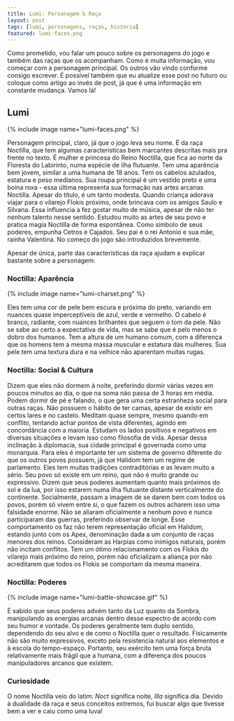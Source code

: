 ```yaml
---
title: Lumi: Personagem & Raça
layout: post
tags: [lumi, personagens, raças, história]
featured: lumi-faces.png
---
```

Como prometido, vou falar um pouco sobre os personagens do jogo e também das raças que os acompanham. Como é muita informação, vou começar com a personagem principal. Os outros vão vindo conforme consigo escrever. É possível também que eu atualize esse post no futuro ou coloque como artigo ao invés de post, já que é uma informação em constante mudança. Vamos lá!
<!--more-->

## Lumi

{% include image name="lumi-faces.png" %}

Personagem principal, claro, já que o jogo leva seu nome. É da raça Noctilla, que tem algumas características bem marcantes descritas mais pra frente no texto. É mulher e princesa do Reino Noctilla, que fica ao norte da Floresta do Labirinto, numa espécie de ilha flutuante. Tem uma aparência bem jovem, similar a uma humana de 18 anos. Tem os cabelos azulados, estatura e peso medianos. Sua roupa principal é um vestido preto e uma boina roxa - essa última representa sua formação nas artes arcanas Noctilla. Apesar do título, é um tanto modesta. Quando criança adorava viajar para o vilarejo Flokis próximo, onde brincava com os amigos Saulo e Silvana. Essa influencia a fez gostar muito de música, apesar de não ter nenhum talento nesse sentido. Estudou muito as artes de seu povo e pratica magia Noctilla de forma espontânea. Como símbolo de seus poderes, empunha Cetros e Cajados. Seu pai é o rei Antonio e sua mãe, rainha Valentina. No começo do jogo são introduzidos brevemente.

Apesar de única, parte das características da raça ajudam a explicar bastante sobre a personagem:

### Noctilla: Aparência

{% include image name="lumi-charset.png" %}

Eles tem uma cor de pele bem escura e próxima do preto, variando em nuances quase imperceptíveis de azul, verde e vermelho. O cabelo é branco, radiante, com nuances brilhantes que seguem o tom da pele. Não se sabe ao certo a expectativa de vida, mas se sabe que é pelo menos o dobro dos humanos. Tem a altura de um humano comum, com a diferença que os homens tem a mesma massa muscular e estatura das mulheres. Sua pele tem uma textura dura e na velhice não aparentam muitas rugas.

### Noctilla: Social & Cultura

Dizem que eles não dormem à noite, preferindo dormir várias vezes em poucos minutos ao dia, o que na soma não passa de 3 horas em média. Podem dormir de pé e falando, o que gera uma certa estranheza social para outras raças. Não possuem o hábito de ter camas, apesar de existir em certos lares e no castelo. Meditam quase sempre, mesmo quando em conflito, tentando achar pontos de vista diferentes, agindo em concordância com a maioria. Estudam os lados positivos e negativos em diversas situações e levam isso como filosofia de vida. Apesar dessa inclinação à diplomacia, sua cidade principal é governada como uma monarquia. Para eles é importante ter um sistema de governo diferente do que os outros povos possuem, já que Halidom tem um regime de parlamento. Eles tem muitas tradições contraditórias e as levam muito a sério. Seu povo só existe em um reino, que não é muito grande ou expressivo. Dizem que seus poderes aumentam quanto mais próximos do sol e da lua, por isso estarem numa ilha flutuante distante verticalmente do continente. Socialmente, passam a imagem de se darem bem com todos os povos, porém só vivem entre si, o que fazem os outros acharem isso uma falsidade enorme. Não se aliaram oficialmente a nenhum povo e nunca participaram das guerras, preferindo observar de longe. Esse comportamento os faz não terem representação oficial em Halidom, estando junto com os Apex, denominação dada a um conjunto de raças menores dos reinos. Consideram as Harpias como inimigos naturais, porém não incitam conflitos. Tem um ótimo relacionamento com os Flokis do vilarejo mais próximo do reino, porém não oficializam a aliança por não acreditarem que todos os Flokis se comportam da mesma maneira.

### Noctilla: Poderes

{% include image name="lumi-battle-showcase.gif" %}

É sabido que seus poderes advém tanto da Luz quanto da Sombra, manipulando as energias arcanas dentro desse espectro de acordo com seu humor e vontade. Os poderes geralmente tem duplo sentido, dependendo do seu alvo e de como o Noctilla quer o resultado. Fisicamente não são muito expressivos, exceto pela resistencia natural aos elementos e à escola do tempo-espaço. Portanto, seu exército tem uma força bruta relativamente mais frágil que a humana, com a diferença dos poucos manipuladores arcanos que existem.

### Curiosidade

O nome Noctilla veio do latim: *Noct* significa noite, *Illa* significa dia. Devido à dualidade da raça e seus conceitos extremos, fui buscar algo que tivesse bem a ver e caiu como uma luva!
